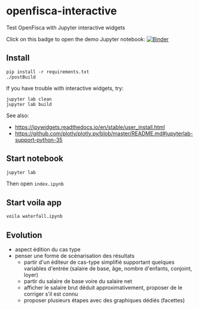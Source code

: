 # openfisca-interactive

Test OpenFisca with Jupyter interactive widgets

Click on this badge to open the demo Jupyter notebook: [![Binder](https://mybinder.org/badge.svg)](https://mybinder.org/v2/gh/cbenz/openfisca-interactive/master?urlpath=lab)

## Install

```
pip install -r requirements.txt
./postBuild
```

If you have trouble with interactive widgets, try:

```
jupyter lab clean
jupyter lab build
```

See also:

* https://ipywidgets.readthedocs.io/en/stable/user_install.html
* https://github.com/plotly/plotly.py/blob/master/README.md#jupyterlab-support-python-35

## Start notebook

```bash
jupyter lab
```

Then open `index.ipynb`

## Start voila app

```bash
voila waterfall.ipynb
```

## Evolution

* aspect édition du cas type
* penser une forme de scénarisation des résultats
  * partir d'un éditeur de cas-type simplifié supportant quelques variables d'entrée (salaire de base, âge, nombre d'enfants, conjoint, loyer)
  * partir du salaire de base voire du salaire net
  * afficher le salaire brut déduit approximativement, proposer de le corriger s'il est connu
  * proposer plusieurs étapes avec des graphiques dédiés (facettes)
